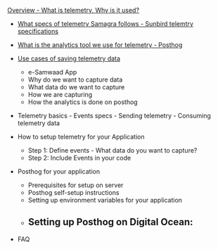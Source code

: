 [Overview - What is telemetry, Why is it used?](overview-telemetry.md) 

- [What specs of telemetry Samagra follows -  Sunbird telemtry specifications](/docs/overview-telemetry.md#specifications-followed-by-telemetry-samagra)
- [What is the analytics tool we use for telemetry - Posthog](/docs/overview-telemetry.md#posthog---analytics-tool-we-use-for-telemetry)
- [Use cases of saving telemetry data](/docs/overview-telemetry.md#use-cases-of-saving-telemetry-data)
    - e-Samwaad App
    - Why do we want to capture data
    - What data do we want to capture
    - How we are capturing 
    - How the analytics is done on posthog

- Telemetry basics 
        - Events specs
        - Sending telemetry
        - Consuming telemetry data

- How to setup telemetry for your Application
    - Step 1: Define events - What data do you want to capture?
    - Step 2: Include Events in your code
    
- Posthog for your application
    - Prerequisites for setup on server
    - Posthog self-setup instructions 
    - Setting up environment variables for your application 
    - Setting up Posthog on Digital Ocean: 
        - 

- FAQ
